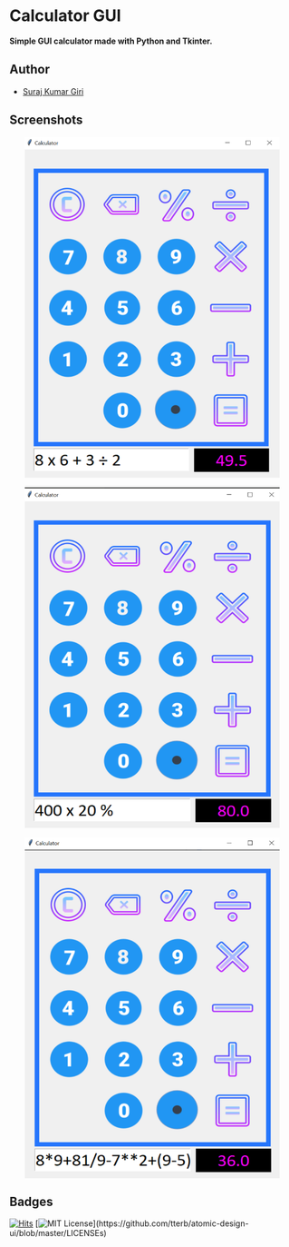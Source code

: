 # Calculator GUI

**Simple GUI calculator made with Python and Tkinter.**

## Author

- [Suraj Kumar Giri](https://www.github.com/surajgirioffl)

## Screenshots

<p align="center">
    <img src="images/screenshots/screenshot1.png" alt="Screenshot1" width="450" height=600>
</p>

<p align="center">
    <img src="images/screenshots/screenshot2.png" alt="Screenshot2" width=450 height=600>
</p>

<p align="center">
    <img src="images/screenshots/screenshot3.png" alt="Screenshot3" align="center" width=450 height=600>
</p>

## Badges

[![Hits](https://hits.seeyoufarm.com/api/count/incr/badge.svg?url=https%3A%2F%2Fgithub.com%2Fsurajgirioffl%2FCalculator&count_bg=%2379C83D&title_bg=%23555555&icon=github.svg&icon_color=%23E7E7E7&title=Views&edge_flat=false)](https://hits.seeyoufarm.com)
[![MIT License](https://img.shields.io/apm/l/atomic-design-ui.svg?)](https://github.com/tterb/atomic-design-ui/blob/master/LICENSEs)
